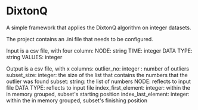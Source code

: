 # DixtonQ
A simple framework that applies the DixtonQ algorithm on integer datasets. 

The project contains an .ini file that needs to be configured. 

Input is a csv file, with four column:
NODE: string
TIME: integer
DATA TYPE: string
VALUES: integer

Output is a csv file, with x columns:
outlier_no: integer : number of outliers
subset_size: integer: the size of the list that contains the numbers that the outlier was found
subset: string: the list of numbers
NODE: reflects to input file
DATA TYPE: reflects to input file
index_first_element: integer: within the in memory grouped, subset's starting position
index_last_element: integer: within the in memory grouped, subset's finishing position



